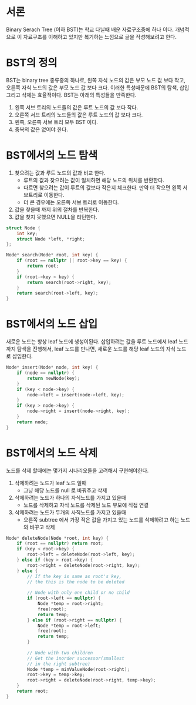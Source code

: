 
# 서론


Binary Serach Tree (이하 BST)는 학교 다닐때 배운 자료구조중에 하나 이다. 개념적으로 이 자료구조를 이해하고 있지만 복기하는 느낌으로 글을 작성해보려고 한다.


# BST의 정의


BST는 binary tree 종류중의 하나로,  왼쪽 자식 노드의 값은 부모 노드 값 보다 작고, 오른쪽 자식 노드의 값은 부모 노드 값 보다 크다. 이러한 특성때문에 BST의 탐색, 삽입 그리고 삭제는 효율적이다. BST는 아래의 특성들을 만족한다.

1. 왼쪽 서브 트리의 노드들의 값은 루트 노드의 값 보다 작다.
2. 오른쪽 서브 트리의 노드들의 값은 루트 노드의 값 보다 크다.
3. 왼쪽, 오른쪽 서브 트리 모두 BST 이다.
4. 중복의 값은 없어야 한다.

# BST에서의 노드 탐색

1. 찾으려는 값과 루트 노드의 값과 비교 한다.
	- 루트의 값과 찾으려는 값이 일치하면 해당 노드의 위치를 반환한다.
	- 다르면 찾으려는 값이 루트의 값보다 작은지 체크한다. 만약 더 작으면 왼쪽 서브트리로 이동한다.
	- 더 큰 경우에는 오른쪽 서브 트리로 이동한다.
2. 값을 찾을때 까지 위의 절차를 반복한다.
3. 값을 찾지 못했으면 NULL을 리턴한다.

```c++
struct Node {
	int key;
	struct Node *left, *right;
};

Node* search(Node* root, int key) {
	if (root == nullptr || root->key == key) {
		return root;
	}
	if (root->key < key) {
		return search(root->right, key);
	}
	return search(root->left, key);
}
```


# BST에서의 노드 삽입


새로운 노드는 항상 leaf 노드에 생성이된다. 삽입하려는 값을 루트 노드에서 leaf 노드까지 탐색을 진행해서, leaf 노드를 만나면, 새로운 노드를 해당 leaf 노드의 자식 노드로 삽입한다.


```c++
Node* insert(Node* node, int key) {
	if (node == nullptr) {
		return newNode(key);
	}
	if (key < node->key) {
		node->left = insert(node->left, key);
	}
	if (key > node->key) {
		node->right = insert(node->right, key);
	}
	return node;
}
```


# BST에서의 노드 삭제


노드를 삭제 할때에는 몇가지 시나리오들을 고려해서 구현해야한다.

1. 삭제하려는 노드가 leaf 노드 일때
	- 그냥 해당 노드를 null 로 바꿔주고 삭제
2. 삭제하려는 노드가 하나의 자식노드를 가지고 있을때
	- 노드를 삭제하고 자식 노드를 삭제된 노드 부모에 직접 연결
3. 삭제하려는 노드가 두개의 사직노드를 가지고 있을때
	- 오른쪽 subtree 에서 가장 작은 값을 가지고 있는 노드를 삭제하려고 하는 노드와 바꾸고 삭제

```c++
Node* deleteNode(Node *root, int key) {
	if (root == nullptr) return root;
	if (key < root->key) {
		root->left = deleteNode(root->left, key);
	} else if (key > root->key) {
		root->right = deleteNode(root->right, key);
	} else {
		// If the key is same as root's key,
		// the this is the node to be deleted
		
		// Node with only one child or no child
		if (root->left == nullptr) {
			Node *temp = root->right;
			free(root);
			return temp;
		} else if (root->right == nullptr) {
			Node *temp = root->left;
			free(root);
			return temp;
		}
		
		// Node with two children
		// Get the inorder successor(smallest
		// in the right subtree)
		Node *temp = minValueNode(root->right);
		root->key = temp->key;
		root->right = deleteNode(root->right, temp->key);
	}
	return root;
}
```


